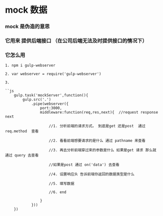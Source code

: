 # mock 数据

### mock 是伪造的意思

### 它用来 提供后端接口 （在公司后端无法及时提供接口的情况下）

### 它怎么用

    1. npm i gulp-webserver

    2. var webserver = require('gulp-webserver')

    3. 

    ``js
        gulp.task('mockServer',function(){
            gulp.src('.')
                .pipe(webserver({
                    port:3000,
                    middleware:function(req,res,next){  //request response next
                        
                        //1. 分析前端的请求方式。 到底是get 还是post  通过 req.method  查看

                        //2. 看看前端想要请求的是什么 通过 pathname 来查看 

                        //3. 再去分析前端穿过来的参数是什么 如果是get 请求 那么就通过 query 去查看 
                        
                        //如果是post 通过 on('data') 去查看

                        //4. 设置响应头 告诉前端你返回的数据类型是什么

                        //5. 填写数据 

                        //6. end

                    }
                }))
        })